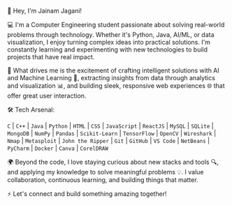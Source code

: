 👋 Hey, I'm Jainam Jagani!

💻 I'm a Computer Engineering student passionate about solving real-world problems through technology. Whether it's Python, Java, AI/ML, or data visualization, I enjoy turning complex ideas into practical solutions. I'm constantly learning and experimenting with new technologies to build projects that have real impact.

🚀 What drives me is the excitement of crafting intelligent solutions with AI and Machine Learning 🤖, extracting insights from data through analytics and visualization 📊, and building sleek, responsive web experiences 🌐 that offer great user interaction.

🛠 Tech Arsenal: 

`C` | `C++` | `Java` | `Python` | `HTML` | `CSS` | `JavaScript` | `ReactJS` | `MySQL` | `SQLite` | `MongoDB` | `NumPy` | `Pandas` | `Scikit-Learn` | `TensorFlow` | `OpenCV` | `Wireshark` | `Nmap` | `Metasploit` | `John the Ripper` | `Git` | `GitHub` | `VS Code` | `NetBeans` | `PyCharm` | `Docker` | `Canva` | `CorelDRAW`


🌍 Beyond the code, I love staying curious about new stacks and tools 🔍, and applying my knowledge to solve meaningful problems 💡. I value collaboration, continuous learning, and building things that matter.

⚡ Let's connect and build something amazing together!